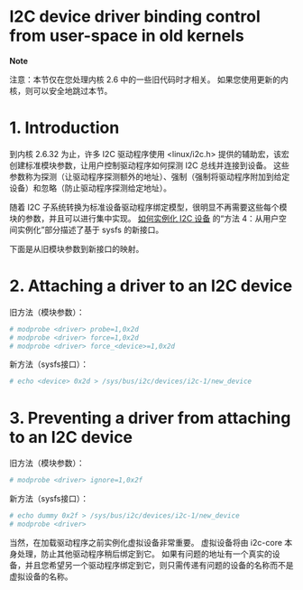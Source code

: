 
# I2C device driver binding control from user-space in old kernels

**Note**

注意：本节仅在您处理内核 2.6 中的一些旧代码时才相关。 如果您使用更新的内核，则可以安全地跳过本节。


# 1. Introduction

到内核 2.6.32 为止，许多 I2C 驱动程序使用 <linux/i2c.h> 提供的辅助宏，该宏创建标准模块参数，让用户控制驱动程序如何探测 I2C 总线并连接到设备。 这些参数称为探测（让驱动程序探测额外的地址）、强制（强制将驱动程序附加到给定设备）和忽略（防止驱动程序探测给定地址）。

随着 I2C 子系统转换为标准设备驱动程序绑定模型，很明显不再需要这些每个模块的参数，并且可以进行集中实现。 [如何实例化 I2C 设备](https://www.kernel.org/doc/html/latest/i2c/instantiating-devices.html) 的“方法 4：从用户空间实例化”部分描述了基于 sysfs 的新接口。

下面是从旧模块参数到新接口的映射。


# 2. Attaching a driver to an I2C device

旧方法（模块参数）：

```bash
# modprobe <driver> probe=1,0x2d
# modprobe <driver> force=1,0x2d
# modprobe <driver> force_<device>=1,0x2d
```

新方法（sysfs接口）：

```bash
# echo <device> 0x2d > /sys/bus/i2c/devices/i2c-1/new_device
```


# 3. Preventing a driver from attaching to an I2C device

旧方法（模块参数）：

```bash
# modprobe <driver> ignore=1,0x2f
```

新方法（sysfs接口）：

```bash
# echo dummy 0x2f > /sys/bus/i2c/devices/i2c-1/new_device
# modprobe <driver>
```

当然，在加载驱动程序之前实例化虚拟设备非常重要。 虚拟设备将由 i2c-core 本身处理，防止其他驱动程序稍后绑定到它。 如果有问题的地址有一个真实的设备，并且您希望另一个驱动程序绑定到它，则只需传递有问题的设备的名称而不是虚拟设备的名称。
